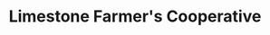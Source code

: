 ---
title: "Limestone Farmer's Cooperative"
url: /athens/limestone-farmers-cooperative/
shop: Baustoffe
---